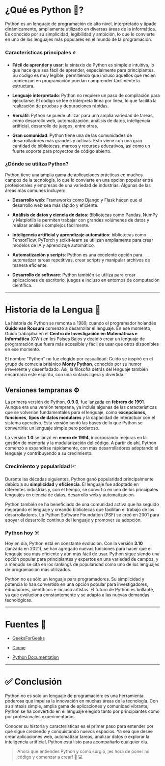 # ¿Qué es Python 🐍?

Python es un lenguaje de programación de alto nivel, interpretado y tipado dinámicamente, ampliamente utilizado en diversas áreas de la informática. Es conocido por su simplicidad, legibilidad y ambición, lo que lo convierte en uno de los lenguajes más populares en el mundo de la programación.

### Características principales ⭐

- **Fácil de aprender y usar**: la sintaxis de Python es simple e intuitiva, lo que hace que sea fácil de aprender, especialmente para principiantes. Su código es muy legible, permitiendo que incluso aquellos que recién comienzan en programación puedan comprender fácilmente la estructura.

- **Lenguaje interpretado**: Python no requiere un paso de compilación para ejecutarse. El código se lee e interpreta línea por línea, lo que facilita la realización de pruebas y depuraciones rápidas.

- **Versátil**: Python se puede utilizar para una amplia variedad de tareas, como desarrollo web, automatización, análisis de datos, inteligencia artificial, desarrollo de juegos, entre otras.

- **Gran comunidad**: Python tiene una de las comunidades de desarrolladores más grandes y activas. Esto viene con una gran cantidad de bibliotecas, marcos y recursos educativos, así como un fuerte soporte para proyectos de código abierto.

### ¿Dónde se utiliza Python?

Python tiene una amplia gama de aplicaciones prácticas en muchos campos de la tecnología, lo que lo convierte en una opción popular entre profesionales y empresas de una variedad de industrias. Algunas de las áreas más comunes incluyen:

- **Desarrollo web**: Frameworks como Django y Flask hacen que el desarrollo web sea más rápido y eficiente.

- **Análisis de datos y ciencia de datos**: Bibliotecas como Pandas, NumPy y Matplotlib le permiten trabajar con grandes volúmenes de datos y realizar análisis complejos fácilmente.

- **Inteligencia artificial y aprendizaje automático**: bibliotecas como TensorFlow, PyTorch y scikit-learn se utilizan ampliamente para crear modelos de IA y aprendizaje automático.

- **Automatización y scripts**: Python es una excelente opción para automatizar tareas repetitivas, crear scripts y manipular archivos de manera eficiente.

- **Desarrollo de software**: Python también se utiliza para crear aplicaciones de escritorio, juegos e incluso en entornos de computación científica.

---

# Historia de la Lengua 📗

La historia de Python se remonta a 1989, cuando el programador holandés **Guido van Rossum** comenzó a desarrollar el lenguaje. En ese momento, Guido trabajaba en el **Centro de Investigación en Matemáticas e Informática** (CWI) en los Países Bajos y decidió crear un lenguaje de programación que fuera más accesible y fácil de usar que otros disponibles en ese momento.

El nombre "Python" no fue elegido por casualidad: Guido se inspiró en el grupo de comedia británico **Monty Python**, conocido por su humor irreverente y desenfadado. Así, la filosofía detrás del lenguaje también encarnaría este espíritu, con una sintaxis ligera y divertida.

## Versiones tempranas ⚙️

La primera versión de Python, **0.9.0**, fue lanzada en **febrero de 1991**. Aunque era una versión temprana, ya incluía algunas de las características que se volverían fundamentales para el lenguaje, como **excepciones**, **funciones**, **tipos de datos modulares** y la capacidad de interactuar con el sistema operativo. Esta versión sentó las bases de lo que Python se convertiría: un lenguaje simple pero poderoso.

La versión **1.0** se lanzó en **enero de 1994**, incorporando mejoras en la gestión de memoria y la modularización del código. A partir de ahí, Python comenzó a expandirse rápidamente, con más desarrolladores adoptando el lenguaje y contribuyendo a su crecimiento.

### Crecimiento y popularidad 📈

Durante las décadas siguientes, Python ganó popularidad principalmente debido a su **simplicidad** y **eficiencia**. El lenguaje fue adoptado en diferentes industrias y, con el tiempo, se convirtió en uno de los principales lenguajes en ciencia de datos, desarrollo web y automatización.

Python también se ha beneficiado de una comunidad activa que ha seguido mejorando el lenguaje y creando bibliotecas que facilitan el trabajo de los desarrolladores. La Python Software Foundation (PSF) se creó en 2001 para apoyar el desarrollo continuo del lenguaje y promover su adopción.

### Python hoy ☀️

Hoy en día, Python está en constante evolución. Con la versión **3.10** (lanzada en 2021), se han agregado nuevas funciones para hacer que el lenguaje sea más eficiente y aún más fácil de usar. Python sigue siendo una opción popular para principiantes y expertos en una variedad de campos, y a menudo se cita en los rankings de popularidad como uno de los lenguajes de programación más utilizados.

Python no es sólo un lenguaje para programadores. Su simplicidad y potencia lo han convertido en una opción popular para investigadores, educadores, científicos e incluso artistas. El futuro de Python es brillante, ya que evoluciona constantemente y se adapta a las nuevas demandas tecnológicas.

---

# Fuentes 📝

- [GeeksForGeeks](https://www.geeksforgeeks.org/history-of-python/)

- [Diome](https://www.dio.me/articles/a-historia-do-python-JCO7UB)

- [Python Documentation](https://www.python.org/doc/essays/foreword/)

---

# ✅ Conclusión

Python no es solo un lenguaje de programación: es una herramienta poderosa que impulsa la innovación en muchas áreas de la tecnología. Con su sintaxis simple, amplia gama de aplicaciones y comunidad vibrante, Python se ha convertido en el lenguaje elegido tanto por principiantes como por profesionales experimentados.

Conocer su historia y características es el primer paso para entender por qué sigue creciendo y conquistando nuevos espacios. Ya sea que desee crear aplicaciones web, automatizar tareas, analizar datos o explorar la inteligencia artificial, Python está listo para acompañarlo cualquier día.

> Ahora que entiendes Python y cómo surgió, ¡es hora de poner mi código y comenzar a crear! 🧠 💻
